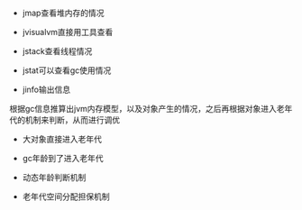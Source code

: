 # 

- jmap查看堆内存的情况

- jvisualvm直接用工具查看

- jstack查看线程情况

- jstat可以查看gc使用情况

- jinfo输出信息



根据gc信息推算出jvm内存模型，以及对象产生的情况，之后再根据对象进入老年代的机制来判断，从而进行调优



- 大对象直接进入老年代

- gc年龄到了进入老年代

- 动态年龄判断机制

- 老年代空间分配担保机制    
